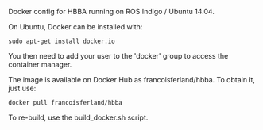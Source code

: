Docker config for HBBA running on ROS Indigo / Ubuntu 14.04.

On Ubuntu, Docker can be installed with:

    sudo apt-get install docker.io

You then need to add your user to the 'docker' group to access the container
manager.

The image is available on Docker Hub as francoisferland/hbba.
To obtain it, just use:

    docker pull francoisferland/hbba

To re-build, use the build_docker.sh script.
